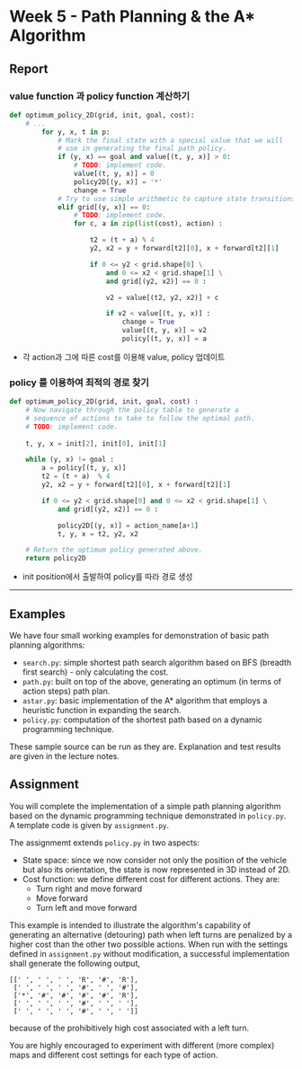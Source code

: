 # Week 5 - Path Planning & the A* Algorithm

## Report

### value function 과 policy function 계산하기
```python
def optimum_policy_2D(grid, init, goal, cost):
    # ... 
        for y, x, t in p:
            # Mark the final state with a special value that we will
            # use in generating the final path policy.
            if (y, x) == goal and value[(t, y, x)] > 0:
                # TODO: implement code.
                value[(t, y, x)] = 0
                policy2D[(y, x)] = '*'
                change = True
            # Try to use simple arithmetic to capture state transitions.
            elif grid[(y, x)] == 0:
                # TODO: implement code.
                for c, a in zip(list(cost), action) : 

                    t2 = (t + a) % 4 
                    y2, x2 = y + forward[t2][0], x + forward[t2][1]

                    if 0 <= y2 < grid.shape[0] \
                        and 0 <= x2 < grid.shape[1] \
                        and grid[(y2, x2)] == 0 : 

                        v2 = value[(t2, y2, x2)] + c

                        if v2 < value[(t, y, x)] : 
                            change = True
                            value[(t, y, x)] = v2
                            policy[(t, y, x)] = a
```
- 각 action과 그에 따른 cost를 이용해 value, policy 업데이트

### policy 를 이용하여 최적의 경로 찾기

```python
def optimum_policy_2D(grid, init, goal, cost) : 
    # Now navigate through the policy table to generate a
    # sequence of actions to take to follow the optimal path.
    # TODO: implement code.
    
    t, y, x = init[2], init[0], init[1]

    while (y, x) != goal : 
        a = policy[(t, y, x)]
        t2 = (t + a)  % 4
        y2, x2 = y + forward[t2][0], x + forward[t2][1]

        if 0 <= y2 < grid.shape[0] and 0 <= x2 < grid.shape[1] \
            and grid[(y2, x2)] == 0 :

            policy2D[(y, x)] = action_name[a+1]
            t, y, x = t2, y2, x2

    # Return the optimum policy generated above.
    return policy2D
```
- init position에서 출발하여 policy를 따라 경로 생성

---

## Examples

We have four small working examples for demonstration of basic path planning algorithms:

* `search.py`: simple shortest path search algorithm based on BFS (breadth first search) - only calculating the cost.
* `path.py`: built on top of the above, generating an optimum (in terms of action steps) path plan.
* `astar.py`: basic implementation of the A* algorithm that employs a heuristic function in expanding the search.
* `policy.py`: computation of the shortest path based on a dynamic programming technique.

These sample source can be run as they are. Explanation and test results are given in the lecture notes.

## Assignment

You will complete the implementation of a simple path planning algorithm based on the dynamic programming technique demonstrated in `policy.py`. A template code is given by `assignment.py`.

The assignmemt extends `policy.py` in two aspects:

* State space: since we now consider not only the position of the vehicle but also its orientation, the state is now represented in 3D instead of 2D.
* Cost function: we define different cost for different actions. They are:
	- Turn right and move forward
	- Move forward
	- Turn left and move forward

This example is intended to illustrate the algorithm's capability of generating an alternative (detouring) path when left turns are penalized by a higher cost than the other two possible actions. When run with the settings defined in `assignment.py` without modification, a successful implementation shall generate the following output,

```
[[' ', ' ', ' ', 'R', '#', 'R'],
 [' ', ' ', ' ', '#', ' ', '#'],
 ['*', '#', '#', '#', '#', 'R'],
 [' ', ' ', ' ', '#', ' ', ' '],
 [' ', ' ', ' ', '#', ' ', ' ']]
```

because of the prohibitively high cost associated with a left turn.

You are highly encouraged to experiment with different (more complex) maps and different cost settings for each type of action.
